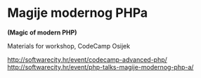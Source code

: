 # Magije modernog PHPa 
**(Magic of modern PHP)**

Materials for workshop, CodeCamp Osijek

http://softwarecity.hr/event/codecamp-advanced-php/  
http://softwarecity.hr/event/php-talks-magije-modernog-php-a/  
